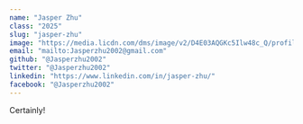 ```yaml
---
name: "Jasper Zhu"
class: "2025"
slug: "jasper-zhu"
image: "https://media.licdn.com/dms/image/v2/D4E03AQGKc5Ilw48c_Q/profile-displayphoto-shrink_400_400/profile-displayphoto-shrink_400_400/0/1701744272075?e=1730937600&v=beta&t=Fo03_gnr2J6O_imgssceWge0AZnBjY62AvUXRbhGc54"
email: "mailto:Jasperzhu2002@gmail.com"
github: "@Jasperzhu2002"
twitter: "@Jasperzhu2002"
linkedin: "https://www.linkedin.com/in/jasper-zhu/"
facebook: "@Jasperzhu2002"
---
```

Certainly!